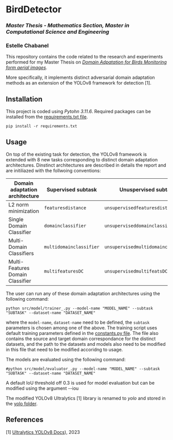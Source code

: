 # BirdDetector

### *Master Thesis - Mathematics Section, Master in Computational Science and Engineering*
### Estelle Chabanel
  

This repository contains the code related to the research and experiments performed for my Master Thesis on *[Domain Adpatation for Birds Monitoring form aerial images](MasterThesis.pdf)*. 

More specifically, it implements distinct adversarial domain adaptation methods as an extension of the YOLOv8 framework for detection [1]. 


## Installation

This project is coded using *Pytohn 3.11.6*. Required packages can be installed from the [requirements.txt file](requirements.txt).
````
pip install -r requirements.txt
````

## Usage

On top of the existing task for detection, the YOLOv8 framework is extended with 8 new tasks corresponding to distinct domain adaptation architectures. Dinstinct architectures are described in details the report and are initiliazed with the follwoing conventions:

|  Domain adaptation architecture  |    Supervised subtask   |          Unuspervised subtask       |  
| -------------------------------- | ----------------------- | ----------------------------------- |
|        L2 norm minimization      |   `featuresdistance`    |     `unsupervisedfeaturesdistance`    |  
|     Single Domain Classifier     |   `domainclassifier`    |    `unsuperviseddomainclassifier`   |  
|     Multi-Domain Classifiers     | `multidomainclassifier` | `unsupervisedmultidomainclassifier` |  
| Multi-Features Domain Classifier |    `multifeaturesDC`    |     `unsupervisedmultifeatsDC`      |  

The user can run any of these domain adaptation architectures using the following command:
````
python src/model/trainer_.py --model-name "MODEL_NAME" --subtask "SUBTASK" --dataset-name "DATASET_NAME"
````

where the `model-name`, `dataset-name` need to be defined, the `subtask` parameters is chosen among one of the above.
The training script uses default training parameters defined in the [constants.py file](src/model/constants.py). The file also contains the source and target domain correspondance for the distinct datasets, and the path to the datasets and models also need to be modified in this file that need to be modified accoridng to usage.

The models are evaluated using the following command:
````
#python src/model/evaluator_.py --model-name "MODEL_NAME" --subtask "SUBTASK" --dataset-name "DATASET_NAME"
````
A default IoU threshold off 0.3 is used for model evaluation but can be modified using the argument --iou

The modified YOLOv8 Ultralytics [1] library is renamed to *yolo* and stored in the [yolo folder](yolo).

## References

<a id="1">[1]</a> 
[Ultralytics YOLOv8 Docs](https://docs.ultralytics.com/)), 2023
